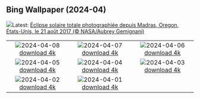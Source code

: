 ## Bing Wallpaper (2024-04)
![](https://www.bing.com/th?id=OHR.SolarEclipseOregon_FR-CA1333886943_UHD.jpg&w=1000)Latest: [Éclipse solaire totale photographiée depuis Madras, Oregon, États-Unis, le 21 août 2017 (© NASA/Aubrey Gemignani)](https://www.bing.com/th?id=OHR.SolarEclipseOregon_FR-CA1333886943_UHD.jpg)

|      |      |      |
| :----: | :----: | :----: |
|![](https://www.bing.com/th?id=OHR.BeaverDenali_FR-CA1157056211_UHD.jpg&pid=hp&w=384&h=216&rs=1&c=4)2024-04-08 [download 4k](https://www.bing.com/th?id=OHR.BeaverDenali_FR-CA1157056211_UHD.jpg)|![](https://www.bing.com/th?id=OHR.JapanHimeji_FR-CA0973604796_UHD.jpg&pid=hp&w=384&h=216&rs=1&c=4)2024-04-07 [download 4k](https://www.bing.com/th?id=OHR.JapanHimeji_FR-CA0973604796_UHD.jpg)|![](https://www.bing.com/th?id=OHR.BahamasSpace_FR-CA0789976801_UHD.jpg&pid=hp&w=384&h=216&rs=1&c=4)2024-04-06 [download 4k](https://www.bing.com/th?id=OHR.BahamasSpace_FR-CA0789976801_UHD.jpg)|
|![](https://www.bing.com/th?id=OHR.AntelopeBotswana_FR-CA7386810053_UHD.jpg&pid=hp&w=384&h=216&rs=1&c=4)2024-04-05 [download 4k](https://www.bing.com/th?id=OHR.AntelopeBotswana_FR-CA7386810053_UHD.jpg)|![](https://www.bing.com/th?id=OHR.PacificRimNationalPark_FR-CA2619127702_UHD.jpg&pid=hp&w=384&h=216&rs=1&c=4)2024-04-04 [download 4k](https://www.bing.com/th?id=OHR.PacificRimNationalPark_FR-CA2619127702_UHD.jpg)|![](https://www.bing.com/th?id=OHR.JutlandSpring_FR-CA6761132872_UHD.jpg&pid=hp&w=384&h=216&rs=1&c=4)2024-04-03 [download 4k](https://www.bing.com/th?id=OHR.JutlandSpring_FR-CA6761132872_UHD.jpg)|
|![](https://www.bing.com/th?id=OHR.PalazzoFarnese_FR-CA6022284524_UHD.jpg&pid=hp&w=384&h=216&rs=1&c=4)2024-04-02 [download 4k](https://www.bing.com/th?id=OHR.PalazzoFarnese_FR-CA6022284524_UHD.jpg)|![](https://www.bing.com/th?id=OHR.HungarianEggs_FR-CA5727463691_UHD.jpg&pid=hp&w=384&h=216&rs=1&c=4)2024-04-01 [download 4k](https://www.bing.com/th?id=OHR.HungarianEggs_FR-CA5727463691_UHD.jpg)|